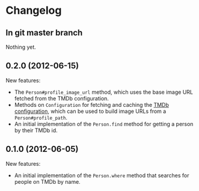 # Changelog

## In git master branch

Nothing yet.

## 0.2.0 (2012-06-15)

New features:

* The `Person#profile_image_url` method, which uses the base image URL fetched
  from the TMDb configuration.
* Methods on `Configuration` for fetching and caching the [TMDb
  configuration][], which can be used to build image URLs from a
  `Person#profile_path`.
* An initial implementation of the `Person.find` method for getting a person by
  their TMDb id.

[TMDb configuration]: http://help.themoviedb.org/kb/api/configuration

## 0.1.0 (2012-06-05)

New features:

* An initial implementation of the `Person.where` method that searches for
  people on TMDb by name.

